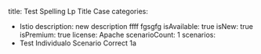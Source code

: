 title: Test Spelling Lp Title Case
categories:
  - Istio
description: new description ffff fgsgfg
isAvailable: true
isNew: true
isPremium: true
license: Apache
scenarioCount: 1
scenarios:
  - Test Individualo Scenario Correct 1a
